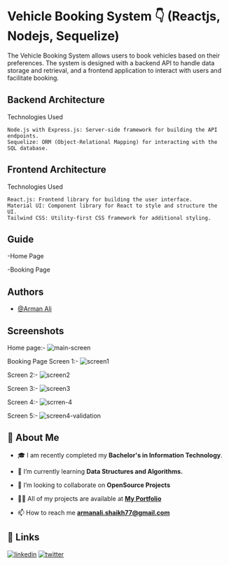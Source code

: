 # Vehicle Booking System 👇 (Reactjs, Nodejs, Sequelize)

The Vehicle Booking System allows users to book vehicles based on their preferences. The system is designed with a backend API to handle data storage and retrieval, and a frontend application to interact with users and facilitate booking.

## Backend Architecture

   Technologies Used

    Node.js with Express.js: Server-side framework for building the API endpoints.
    Sequelize: ORM (Object-Relational Mapping) for interacting with the SQL database.

## Frontend Architecture

   Technologies Used

    React.js: Frontend library for building the user interface.
    Material UI: Component library for React to style and structure the UI.
    Tailwind CSS: Utility-first CSS framework for additional styling.

## Guide

-Home Page 

-Booking Page 

## Authors

- [@Arman Ali](https://www.github.com/armanali0786)

## Screenshots
 Home page:- 
![main-screen](https://github.com/armanali0786/Vehicle-Booking-System/assets/76746226/661b7588-fc55-4d8d-ae23-ee955bac6188)

Booking Page Screen 1:- 
![screen1](https://github.com/armanali0786/Vehicle-Booking-System/assets/76746226/56c27cd1-e6af-4741-9032-48bbd100138d)

 Screen 2:- 
![screen2](https://github.com/armanali0786/Vehicle-Booking-System/assets/76746226/21477575-70b1-4c2f-8e06-bdf7d498081c)

 Screen 3:- 
![screen3](https://github.com/armanali0786/Vehicle-Booking-System/assets/76746226/d3e01f78-3bb8-4012-8218-46a05e5c99bd)

Screen 4:- 
![scrren-4](https://github.com/armanali0786/Vehicle-Booking-System/assets/76746226/ef88c53c-f7fc-4999-be55-c857100d14ad)

 Screen 5:- 
![screen4-validation](https://github.com/armanali0786/Vehicle-Booking-System/assets/76746226/216ae8a5-7938-4da5-9434-81456976f395)

## 🚀 About Me

- 🎓 I am recently completed my **Bachelor's in Information Technology**.

- 🌱 I’m currently learning **Data Structures and Algorithms.**

- 👯 I’m looking to collaborate on **OpenSource Projects**

- 👨‍💻 All of my projects are available at **[My Portfolio](https://github.com/armanali0786?tab=repositories)**

- 📫 How to reach me **armanali.shaikh77@gmail.com**

## 🔗 Links

[![linkedin](https://img.shields.io/badge/linkedin-0A66C2?style=for-the-badge&logo=linkedin&logoColor=white)](https://www.linkedin.com/in/arman-ali-8383081ab/)
[![twitter](https://img.shields.io/badge/twitter-1DA1F2?style=for-the-badge&logo=twitter&logoColor=white)](https://twitter.com/Arman_Ali_01?s=09/)
